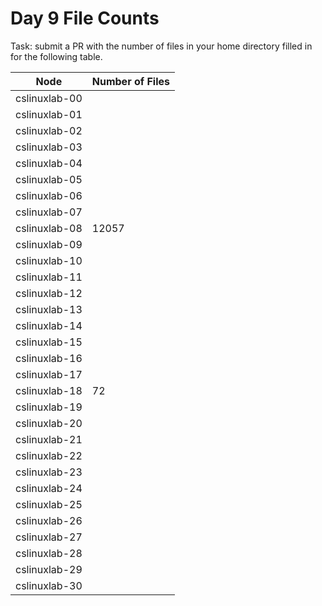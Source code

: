 # Day 9 File Counts

Task: submit a PR with the number of files in your home directory filled in for
the following table.

| Node          | Number of Files |
| ------------- | --------------- |
| cslinuxlab-00 |                 |
| cslinuxlab-01 |                 |
| cslinuxlab-02 |                 |
| cslinuxlab-03 |                 |
| cslinuxlab-04 |                 |
| cslinuxlab-05 |                 |
| cslinuxlab-06 |                 |
| cslinuxlab-07 |                 |
| cslinuxlab-08 | 12057           |
| cslinuxlab-09 |                 |
| cslinuxlab-10 |                 |
| cslinuxlab-11 |                 |
| cslinuxlab-12 |                 |
| cslinuxlab-13 |                 |
| cslinuxlab-14 |                 |
| cslinuxlab-15 |                 |
| cslinuxlab-16 |                 |
| cslinuxlab-17 |                 |
| cslinuxlab-18 |   72            |
| cslinuxlab-19 |                 |
| cslinuxlab-20 |                 |
| cslinuxlab-21 |                 |
| cslinuxlab-22 |                 |
| cslinuxlab-23 |                 |
| cslinuxlab-24 |                 |
| cslinuxlab-25 |                 |
| cslinuxlab-26 |                 |
| cslinuxlab-27 |                 |
| cslinuxlab-28 |                 |
| cslinuxlab-29 |                 |
| cslinuxlab-30 |                 |

